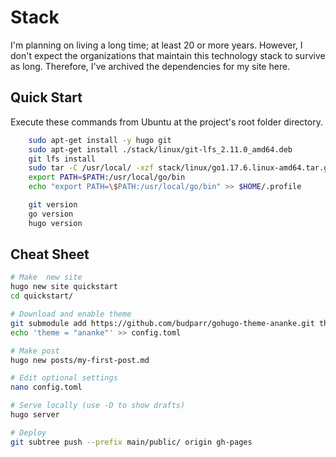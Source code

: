 # Stack

I'm planning on living a long time; at least 20 or more years. However, I don't expect the organizations that maintain this technology stack to survive as long. Therefore, I've archived the dependencies for my site here. 

## Quick Start

Execute these commands from Ubuntu at the project's root folder directory.

```bash
    sudo apt-get install -y hugo git
    sudo apt-get install ./stack/linux/git-lfs_2.11.0_amd64.deb
    git lfs install
    sudo tar -C /usr/local/ -xzf stack/linux/go1.17.6.linux-amd64.tar.gz
    export PATH=$PATH:/usr/local/go/bin
    echo "export PATH=\$PATH:/usr/local/go/bin" >> $HOME/.profile

    git version
    go version
    hugo version
```

## Cheat Sheet
```bash
# Make  new site
hugo new site quickstart
cd quickstart/

# Download and enable theme
git submodule add https://github.com/budparr/gohugo-theme-ananke.git themes/ananke
echo 'theme = "ananke"' >> config.toml

# Make post
hugo new posts/my-first-post.md

# Edit optional settings
nano config.toml

# Serve locally (use -D to show drafts)
hugo server

# Deploy
git subtree push --prefix main/public/ origin gh-pages
```